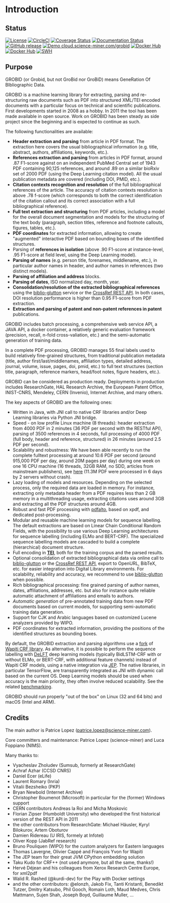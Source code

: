 <h1>Introduction</h1>

## Status

[![License](http://img.shields.io/:license-apache-blue.svg)](http://www.apache.org/licenses/LICENSE-2.0.html)
[![CircleCI](https://circleci.com/gh/kermitt2/grobid.svg?style=svg)](https://circleci.com/gh/kermitt2/grobid)
[![Coverage Status](https://coveralls.io/repos/kermitt2/grobid/badge.svg)](https://coveralls.io/r/kermitt2/grobid)
[![Documentation Status](https://readthedocs.org/projects/grobid/badge/?version=latest)](https://readthedocs.org/projects/grobid/?badge=latest)
[![GitHub release](https://img.shields.io/github/release/kermitt2/grobid.svg)](https://github.com/kermitt2/grobid/releases/)
[![Demo cloud.science-miner.com/grobid](https://img.shields.io/website-up-down-green-red/https/cloud.science-miner.com/grobid.svg)](http://cloud.science-miner.com/grobid)
[![Docker Hub](https://img.shields.io/docker/pulls/grobid/grobid.svg)](https://hub.docker.com/r/grobid/grobid/ "Docker Pulls")
[![Docker Hub](https://img.shields.io/docker/pulls/lfoppiano/grobid.svg)](https://hub.docker.com/r/lfoppiano/grobid/ "Docker Pulls")
[![SWH](https://archive.softwareheritage.org/badge/origin/https://github.com/kermitt2/grobid/)](https://archive.softwareheritage.org/browse/origin/?origin_url=https://github.com/kermitt2/grobid)

## Purpose

GROBID (or Grobid, but not GroBid nor GroBiD) means GeneRation Of BIbliographic Data. 

GROBID is a machine learning library for extracting, parsing and re-structuring raw documents such as PDF into structured XML/TEI encoded documents with a particular focus on technical and scientific publications. First developments started in 2008 as a hobby. In 2011 the tool has been made available in open source. Work on GROBID has been steady as side project since the beginning and is expected to continue as such. 

The following functionalities are available:


- __Header extraction and parsing__ from article in PDF format. The extraction here covers the usual bibliographical information (e.g. title, abstract, authors, affiliations, keywords, etc.).
- __References extraction and parsing__ from articles in PDF format, around .87 F1-score against on an independent PubMed Central set of 1943 PDF containing 90,125 references, and around .89 on a similar bioRxiv set of 2000 PDF (using the Deep Learning citation model). All the usual publication metadata are covered (including DOI, PMID, etc.).
- __Citation contexts recognition and resolution__ of the full bibliographical references of the article. The accuracy of citation contexts resolution is above .78 f-score (which corresponds to both the correct identification of the citation callout and its correct association with a full bibliographical reference).
- __Full text extraction and structuring__ from PDF articles, including a model for the overall document segmentation and models for the structuring of the text body (paragraph, section titles, reference and footnote callouts, figures, tables, etc.). 
- __PDF coordinates__ for extracted information, allowing to create "augmented" interactive PDF based on bounding boxes of the identified structures.
- Parsing of __references in isolation__ (above .90 F1-score at instance-level, .95 F1-score at field level, using the Deep Learning model).
- __Parsing of names__ (e.g. person title, forenames, middlename, etc.), in particular author names in header, and author names in references (two distinct models).
- __Parsing of affiliation and address__ blocks.
- __Parsing of dates__, ISO normalized day, month, year.
- __Consolidation/resolution of the extracted bibliographical references__ using the [biblio-glutton](https://github.com/kermitt2/biblio-glutton) service or the [CrossRef REST API](https://github.com/CrossRef/rest-api-doc). In both cases, DOI resolution performance is higher than 0.95 F1-score from PDF extraction.
- __Extraction and parsing of patent and non-patent references in patent__ publications.


GROBID includes batch processing, a comprehensive web service API, a JAVA API, a docker container, a relatively generic evaluation framework (precision, recall, n-fold cross-valiation, etc.) and the semi-automatic generation of training data. 

In a complete PDF processing, GROBID manages 55 final labels used to build relatively fine-grained structures, from traditional publication metadata (title, author first/last/middlenames, affiliation types, detailed address, journal, volume, issue, pages, doi, pmid, etc.) to full text structures (section title, paragraph, reference markers, head/foot notes, figure headers, etc.).

GROBID can be considered as production ready. Deployments in production includes ResearchGate, HAL Research Archive, the European Patent Office, INIST-CNRS, Mendeley, CERN (Invenio), Internet Archive, and many others. 

The key aspects of GROBID are the following ones:

+ Written in Java, with JNI call to native CRF libraries and/or Deep Learning libraries via Python JNI bridge. 
+ Speed - on low profile Linux machine (8 threads): header extraction from 4000 PDF in 2 minutes (36 PDF per second with the RESTful API), parsing of 3500 references in 4 seconds, full processing of 4000 PDF (full body, header and reference, structured) in 26 minutes (around 2.5 PDF per second). 
+ Scalability and robustness: We have been able recently to run the complete fulltext processing at around 10.6 PDF per second (around 915,000 PDF per day, around 20M pages per day) during one week on one 16 CPU machine (16 threads, 32GB RAM, no SDD, articles from mainstream publishers), see [here](https://github.com/kermitt2/grobid/issues/443#issuecomment-505208132) (11.3M PDF were processed in 6 days by 2 servers without crash).
+ Lazy loading of models and resources. Depending on the selected process, only the required data are loaded in memory. For instance, extracting only metadata header from a PDF requires less than 2 GB memory in a multithreading usage, extracting citations uses around 3GB and extracting all the PDF structures around 4GB.  
+ Robust and fast PDF processing with [pdfalto](https://github.com/kermitt2/pdfalto), based on xpdf, and dedicated post-processing.
+ Modular and reusable machine learning models for sequence labelling. The default extractions are based on Linear Chain Conditional Random Fields, with the possibility to use various Deep Learning architectures for sequence labelling (including ELMo and BERT-CRF). The specialized sequence labelling models are cascaded to build a complete (hierarchical) document structure.  
+ Full encoding in [__TEI__](http://www.tei-c.org/Guidelines/P5/index.xml), both for the training corpus and the parsed results.
+ Optional consolidation of extracted bibliographical data via online call to [biblio-glutton](https://github.com/kermitt2/biblio-glutton) or the [CrossRef REST API](https://github.com/CrossRef/rest-api-doc), export to OpenURL, BibTeX, etc. for easier integration into Digital Library environments. For scalability, reliability and accuracy, we recommend to use [biblio-glutton](https://github.com/kermitt2/biblio-glutton) when possible.
+ Rich bibliographical processing: fine grained parsing of author names, dates, affiliations, addresses, etc. but also for instance quite reliable automatic attachment of affiliations and emails to authors. 
+ _Automatic generation_ of pre-annotated training data from new PDF documents based on current models, for supporting semi-automatic training data generation. 
+ Support for CJK and Arabic languages based on customized Lucene analyzers provided by WIPO.
+ PDF coordinates for extracted information, providing the positions of the identified structures as bounding boxes.

By default, the GROBID extraction and parsing algorithms use a [fork](https://github.com/kermitt2/wapiti) of [Wapiti CRF library](http://wapiti.limsi.fr). As alternative, it is possible to perform the sequence labelling with [DeLFT](https://github.com/kermitt2/delft) deep learning models (typically BidLSTM-CRF with or without ELMo, or BERT-CRF, with additional feature channels) instead of Wapiti CRF models, using a native integration via [JEP](https://github.com/ninia/jep). The native libraries, in particular TensorFlow, are transparently integrated as JNI with dynamic call based on the current OS. Deep Learning models should be used when accuracy is the main priority, they often involve reduced scalability. See the related [benchmarking](End-to-end-evaluation.md). 

GROBID should run properly "out of the box" on Linux (32 and 64 bits) and macOS (Intel and ARM). 

## Credits

The main author is Patrice Lopez (patrice.lopez@science-miner.com). 

Core committers and maintenance: Patrice Lopez (science-miner) and Luca Foppiano (NIMS).

Many thanks to:

* Vyacheslav Zholudev (Sumsub, formerly at ResearchGate)
* Achraf Azhar (CCSD CNRS)
* Daniel Ecer (eLife)
* Laurent Romary (Inria)
* Vitalii Bezsheiko (PKP)
* Bryan Newbold (Internet Archive)
* Christopher Boumenot (Microsoft) in particular for the (former) Windows support
* CERN contributors Andreas la Roi and Micha Moskovic
* Florian Zipser (Humboldt University) who developed the first historical version of the REST API in 2011
* the other contributors from ResearchGate: Michael Häusler, Kyryl Bilokurov, Artem Oboturov
* Damien Ridereau (U IRIS, formely at Infotel)
* Oliver Kopp (JabRef research)
* Bruno Pouliquen (WIPO) for the custom analyzers for Eastern languages
* Thomas Lavergne, Olivier Cappé and François Yvon for Wapiti
* The JEP team for their great JVM CPython embedding solution
* Taku Kudo for CRF++ (not used anymore, but all the same, thanks!)
* Hervé Déjean and his colleagues from Xerox Research Centre Europe, for xml2pdf
* Walid R. Rashed (@kurdi-dev) for the Play with Docker settings
* and the other contributors: @elonzh, Jakob Fix, Tanti Kristanti, Benedikt Tutzer, Dmitry Katsubo, Phil Gooch, Romain Loth, Maud Medves, Chris Mattmann, Sujen Shah, Joseph Boyd, Guillaume Muller, ...
